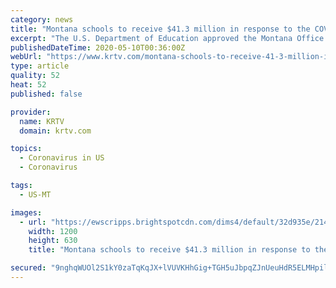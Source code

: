 ```yaml
---
category: news
title: "Montana schools to receive $41.3 million in response to the COVID-19 outbreak"
excerpt: "The U.S. Department of Education approved the Montana Office of Public Instruction’s application for Elementary and Secondary School Emergency Relief funds under the Federal CARES Act."
publishedDateTime: 2020-05-10T00:36:00Z
webUrl: "https://www.krtv.com/montana-schools-to-receive-41-3-million-in-response-to-the-covid-19-outbreak"
type: article
quality: 52
heat: 52
published: false

provider:
  name: KRTV
  domain: krtv.com

topics:
  - Coronavirus in US
  - Coronavirus

tags:
  - US-MT

images:
  - url: "https://ewscripps.brightspotcdn.com/dims4/default/32d935e/2147483647/strip/true/crop/1280x672+0+24/resize/1200x630!/quality/90/?url=https%3A%2F%2Fewscripps.brightspotcdn.com%2F88%2Fb5%2Fe7b738d648459405f9ac0c7c05ed%2Fdownload-1.png"
    width: 1200
    height: 630
    title: "Montana schools to receive $41.3 million in response to the COVID-19 outbreak"

secured: "9nghqWUOl2S1kY0zaTqKqJX+lVUVKHhGig+TGH5uJbpqZJnUeuHdR5ELMHpilNzyzh5IBrQlXFf2FzSkegCyYtybvV1IqdIXqppMbmNPig1ObfQZWgbdGt12rgduWv6LHRqbiR9o2fvf+330iJ5nD04Z36O2pCWblMh1017V0lZyhD07Te6ltBk8desCBCyz1fKCkHEpjeC62LDzWqbMeXua5kWk+Wm4EfhpeNsolhWrThrANS2iAtTrPUMVCYD9UsCHGSWqR2k/HrOXR29ob6KKkWiT3FKB9MW97q4ARUpoORss+sEhb5OAULQXTGoy;pHU9L/VZFZW0SUTZrU5kHQ=="
---
```


